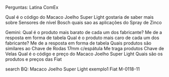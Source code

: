 Perguntas: Latina ComEx

Qual é o código do Macaco Joelho Super Light
gostaria de saber mais sobre Sensores de nível Bosch
quais sao as aplicações do Spray de Zinco



Gemini:
Qual é o produto mais barato de cada um dos fabricante? Me de a resposta em forma de tabela
Qual é o produto mais caro de cada um dos fabricante? Me de a resposta em forma de tabela
Quais produtos são similares ao Chave de Rodas 17mm c/espátula
Me traga produtos Chave de Velas
Qual é o código e preço do Macaco Joelho Super Light
Quais são os produtos e preços das Fiat

search BQ:
Macaco Joelho Super Light
exemplo1
Fiat
M-0118-11





